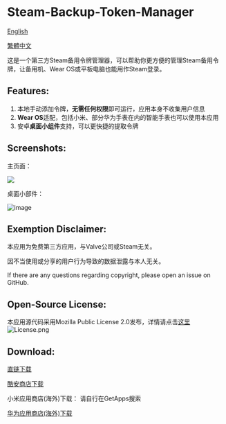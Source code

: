 # Steam-Backup-Token-Manager
[English](README_EN.md) 

[繁體中文](README_zh-Hant.md)

这是一个第三方Steam备用令牌管理器，可以帮助你更方便的管理Steam备用令牌，让备用机、Wear OS或平板电脑也能用作Steam登录。

## Features: 
1. 本地手动添加令牌，**无需任何权限**即可运行，应用本身不收集用户信息
2. **Wear OS**适配，包括小米、部分华为手表在内的智能手表也可以使用本应用
3. 安卓**桌面小组件**支持，可以更快捷的提取令牌

## Screenshots:
主页面：

<img src="https://github.com/Koukotsukan/Steam-Backup-Token-Manager/assets/49346779/635a9165-6688-4d14-8313-36603c8a0a61">


桌面小部件：

![image](https://github.com/Koukotsukan/Steam-Backup-Token-Manager/assets/49346779/4640bf15-ae65-4795-8671-761d24bfb5f1)

## Exemption Disclaimer:
本应用为免费第三方应用，与Valve公司或Steam无关。

因不当使用或分享的用户行为导致的数据泄露与本人无关。

If there are any questions regarding copyright, please open an issue on GitHub.

## Open-Source License:
本应用源代码采用Mozilla Public License 2.0发布，详情请点击[这里](LICENSE)
![License.png](https://i.loli.net/2021/08/09/vZ96UNqoJBYXkym.png)

## Download:
[直链下载](https://github.com/Koukotsukan/Steam-Backup-Token-Manager/releases/latest/download/app-release.apk)

[酷安商店下载](https://www.coolapk.com/apk/286904)

小米应用商店(海外)下载： 请自行在GetApps搜索

[华为应用商店(海外)下载](https://appgallery.huawei.com/#/app/C104607179)
